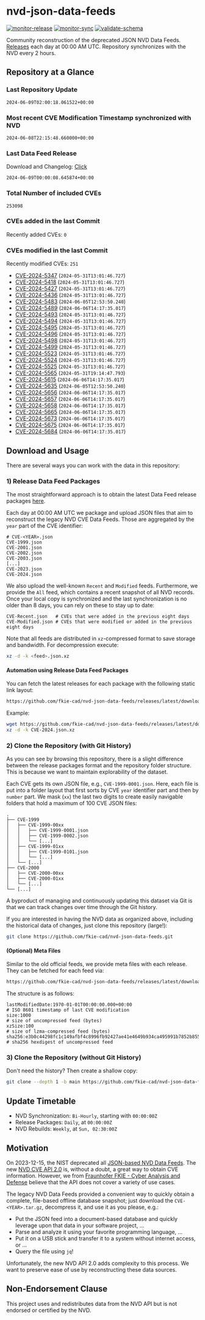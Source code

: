 # nvd-json-data-feeds

[![monitor-release](https://github.com/fkie-cad/nvd-json-data-feeds/actions/workflows/monitor_release.yml/badge.svg)](https://github.com/fkie-cad/nvd-json-data-feeds/actions/workflows/monitor_release.yml)
[![monitor-sync](https://github.com/fkie-cad/nvd-json-data-feeds/actions/workflows/monitor_sync.yml/badge.svg)](https://github.com/fkie-cad/nvd-json-data-feeds/actions/workflows/monitor_sync.yml)
[![validate-schema](https://github.com/fkie-cad/nvd-json-data-feeds/actions/workflows/validate_schema.yml/badge.svg)](https://github.com/fkie-cad/nvd-json-data-feeds/actions/workflows/validate_schema.yml)

Community reconstruction of the deprecated JSON NVD Data Feeds.
[Releases](https://github.com/fkie-cad/nvd-json-data-feeds/releases/latest) each day at 00:00 AM UTC.
Repository synchronizes with the NVD every 2 hours.

## Repository at a Glance

### Last Repository Update

```plain
2024-06-09T02:00:18.061522+00:00
```

### Most recent CVE Modification Timestamp synchronized with NVD

```plain
2024-06-08T22:15:48.660000+00:00
```

### Last Data Feed Release

Download and Changelog: [Click](https://github.com/fkie-cad/nvd-json-data-feeds/releases/latest)

```plain
2024-06-09T00:00:08.645874+00:00
```

### Total Number of included CVEs

```plain
253098
```

### CVEs added in the last Commit

Recently added CVEs: `0`



### CVEs modified in the last Commit

Recently modified CVEs: `251`

- [CVE-2024-5347](CVE-2024/CVE-2024-53xx/CVE-2024-5347.json) (`2024-05-31T13:01:46.727`)
- [CVE-2024-5418](CVE-2024/CVE-2024-54xx/CVE-2024-5418.json) (`2024-05-31T13:01:46.727`)
- [CVE-2024-5427](CVE-2024/CVE-2024-54xx/CVE-2024-5427.json) (`2024-05-31T13:01:46.727`)
- [CVE-2024-5436](CVE-2024/CVE-2024-54xx/CVE-2024-5436.json) (`2024-05-31T13:01:46.727`)
- [CVE-2024-5483](CVE-2024/CVE-2024-54xx/CVE-2024-5483.json) (`2024-06-05T12:53:50.240`)
- [CVE-2024-5489](CVE-2024/CVE-2024-54xx/CVE-2024-5489.json) (`2024-06-06T14:17:35.017`)
- [CVE-2024-5493](CVE-2024/CVE-2024-54xx/CVE-2024-5493.json) (`2024-05-31T13:01:46.727`)
- [CVE-2024-5494](CVE-2024/CVE-2024-54xx/CVE-2024-5494.json) (`2024-05-31T13:01:46.727`)
- [CVE-2024-5495](CVE-2024/CVE-2024-54xx/CVE-2024-5495.json) (`2024-05-31T13:01:46.727`)
- [CVE-2024-5496](CVE-2024/CVE-2024-54xx/CVE-2024-5496.json) (`2024-05-31T13:01:46.727`)
- [CVE-2024-5498](CVE-2024/CVE-2024-54xx/CVE-2024-5498.json) (`2024-05-31T13:01:46.727`)
- [CVE-2024-5499](CVE-2024/CVE-2024-54xx/CVE-2024-5499.json) (`2024-05-31T13:01:46.727`)
- [CVE-2024-5523](CVE-2024/CVE-2024-55xx/CVE-2024-5523.json) (`2024-05-31T13:01:46.727`)
- [CVE-2024-5524](CVE-2024/CVE-2024-55xx/CVE-2024-5524.json) (`2024-05-31T13:01:46.727`)
- [CVE-2024-5525](CVE-2024/CVE-2024-55xx/CVE-2024-5525.json) (`2024-05-31T13:01:46.727`)
- [CVE-2024-5565](CVE-2024/CVE-2024-55xx/CVE-2024-5565.json) (`2024-05-31T19:14:47.793`)
- [CVE-2024-5615](CVE-2024/CVE-2024-56xx/CVE-2024-5615.json) (`2024-06-06T14:17:35.017`)
- [CVE-2024-5635](CVE-2024/CVE-2024-56xx/CVE-2024-5635.json) (`2024-06-05T12:53:50.240`)
- [CVE-2024-5656](CVE-2024/CVE-2024-56xx/CVE-2024-5656.json) (`2024-06-06T14:17:35.017`)
- [CVE-2024-5657](CVE-2024/CVE-2024-56xx/CVE-2024-5657.json) (`2024-06-06T14:17:35.017`)
- [CVE-2024-5658](CVE-2024/CVE-2024-56xx/CVE-2024-5658.json) (`2024-06-06T14:17:35.017`)
- [CVE-2024-5665](CVE-2024/CVE-2024-56xx/CVE-2024-5665.json) (`2024-06-06T14:17:35.017`)
- [CVE-2024-5673](CVE-2024/CVE-2024-56xx/CVE-2024-5673.json) (`2024-06-06T14:17:35.017`)
- [CVE-2024-5675](CVE-2024/CVE-2024-56xx/CVE-2024-5675.json) (`2024-06-06T14:17:35.017`)
- [CVE-2024-5684](CVE-2024/CVE-2024-56xx/CVE-2024-5684.json) (`2024-06-06T14:17:35.017`)


## Download and Usage

There are several ways you can work with the data in this repository:

### 1) Release Data Feed Packages

The most straightforward approach is to obtain the latest Data Feed release packages [here](https://github.com/fkie-cad/nvd-json-data-feeds/releases/latest).

Each day at 00:00 AM UTC we package and upload JSON files that aim to reconstruct the legacy NVD CVE Data Feeds.
Those are aggregated by the `year` part of the CVE identifier:

```
# CVE-<YEAR>.json
CVE-1999.json
CVE-2001.json
CVE-2002.json
CVE-2003.json
[...]
CVE-2023.json
CVE-2024.json
```

We also upload the well-known `Recent` and `Modified` feeds.
Furthermore, we provide the `All` feed, which contains a recent snapshot of all NVD records.
Once your local copy is synchronized and the last synchronization is no older than 8 days, you can rely on these to stay up to date:

```plain
CVE-Recent.json   # CVEs that were added in the previous eight days
CVE-Modified.json # CVEs that were modified or added in the previous eight days
```

Note that all feeds are distributed in `xz`-compressed format to save storage and bandwidth.
For decompression execute:

```sh
xz -d -k <feed>.json.xz
```

#### Automation using Release Data Feed Packages

You can fetch the latest releases for each package with the following static link layout:

```sh
https://github.com/fkie-cad/nvd-json-data-feeds/releases/latest/download/CVE-<YEAR>.json.xz
```

Example:

```sh
wget https://github.com/fkie-cad/nvd-json-data-feeds/releases/latest/download/CVE-2024.json.xz
xz -d -k CVE-2024.json.xz
```

### 2) Clone the Repository (with Git History)

As you can see by browsing this repository, there is a slight difference between the release packages format and the repository folder structure.
This is because we want to maintain explorability of the dataset.

Each CVE gets its own JSON file, e.g., `CVE-1999-0001.json`.
Here, each file is put into a folder layout that first sorts by CVE `year` identifier part and then by `number` part.
We mask (`xx`) the last two digits to create easily navigable folders that hold a maximum of 100 CVE JSON files:

```plain
.
├── CVE-1999
│   ├── CVE-1999-00xx
│   │   ├── CVE-1999-0001.json
│   │   ├── CVE-1999-0002.json
│   │   └── [...]
│   ├── CVE-1999-01xx
│   │   ├── CVE-1999-0101.json
│   │   └── [...]
│   └── [...]
├── CVE-2000
│   ├── CVE-2000-00xx
│   ├── CVE-2000-01xx
│   └── [...]
└── [...]
```

A byproduct of managing and continuously updating this dataset via Git is that we can track changes over time through the Git history.

If you are interested in having the NVD data as organized above, including the historical data of changes, just clone this repository (large!):

```sh
git clone https://github.com/fkie-cad/nvd-json-data-feeds.git
```

#### (Optional) Meta Files

Similar to the old official feeds, we provide meta files with each release. They can be fetched for each feed via:

```sh
https://github.com/fkie-cad/nvd-json-data-feeds/releases/latest/download/CVE-<YEAR>.meta
```

The structure is as follows:

```plain
lastModifiedDate:1970-01-01T00:00:00.000+00:00                          # ISO 8601 timestamp of last CVE modification
size:1000                                                               # size of uncompressed feed (bytes)
xzSize:100                                                              # size of lzma-compressed feed (bytes)
sha256:e3b0c44298fc1c149afbf4c8996fb92427ae41e4649b934ca495991b7852b855 # sha256 hexdigest of uncompressed feed
```

### 3) Clone the Repository (without Git History)

Don't need the history? Then create a shallow copy:

```sh
git clone --depth 1 -b main https://github.com/fkie-cad/nvd-json-data-feeds.git
```


## Update Timetable

* NVD Synchronization: `Bi-Hourly`, starting with `00:00:00Z`
* Release Packages: `Daily`, at `00:00:00Z`
* NVD Rebuilds: `Weekly`, at `Sun, 02:30:00Z`


## Motivation

On 2023-12-15, the NIST deprecated all [JSON-based NVD Data Feeds](https://nvd.nist.gov/vuln/data-feeds#divRetirementBanner-1).
The new [NVD CVE API 2.0](https://nvd.nist.gov/developers/vulnerabilities) is, without a doubt, a great way to obtain CVE information.
However, we from [Fraunhofer FKIE - Cyber Analysis and Defense](https://www.fkie.fraunhofer.de/en/departments/cad.html) believe that the API does not cover a variety of use cases.

The legacy NVD Data Feeds provided a convenient way to quickly obtain a complete, file-based offline database snapshot; just download the `CVE-<YEAR>.tar.gz`, decompress it, and use it as you please, e.g.:

- Put the JSON feed into a document-based database and quickly leverage upon that data in your software project, ...
- Parse and analyze it using your favorite programming language, ...
- Put it on a USB stick and transfer it to a system without internet access, or ...
- Query the file using `jq`!

Unfortunately, the new NVD API 2.0 adds complexity to this process.
We want to preserve ease of use by reconstructing these data sources.

## Non-Endorsement Clause

This project uses and redistributes data from the NVD API but is not endorsed or certified by the NVD.